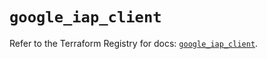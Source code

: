 # `google_iap_client`

Refer to the Terraform Registry for docs: [`google_iap_client`](https://registry.terraform.io/providers/hashicorp/google-beta/5.40.0/docs/resources/google_iap_client).
